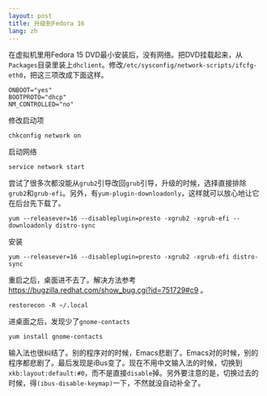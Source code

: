 ```yaml
---
layout: post
title: 升级到Fedora 16
lang: zh
---
```



在虚拟机里用Fedora 15 DVD最小安装后，没有网络。把DVD挂载起来，从`Packages`目录里装上`dhclient`。修改`/etc/sysconfig/network-scripts/ifcfg-eth0`，把这三项改成下面这样。

~~~~~~~~~~
ONBOOT="yes"
BOOTPROTO="dhcp"
NM_CONTROLLED="no"
~~~~~~~~~~

修改启动项

~~~~~~~~~~
chkconfig network on
~~~~~~~~~~

启动网络

~~~~~~~~~~
service network start
~~~~~~~~~~

尝试了很多次都没能从`grub2`引导改回`grub`引导，升级的时候，选择直接排除`grub2`和`grub-efi`。另外，有`yum-plugin-downloadonly`，这样就可以放心地让它在后台先下载了。

~~~~~~~~~~
yum --releasever=16 --disableplugin=presto -xgrub2 -xgrub-efi --downloadonly distro-sync
~~~~~~~~~~

安装

~~~~~~~~~~
yum --releasever=16 --disableplugin=presto -xgrub2 -xgrub-efi distro-sync
~~~~~~~~~~

重启之后，桌面进不去了。解决方法参考 <https://bugzilla.redhat.com/show_bug.cgi?id=751729#c9> 。

~~~~~~~~~~
restorecon -R ~/.local
~~~~~~~~~~


进桌面之后，发现少了`gnome-contacts`

~~~~~~~~~~
yum install gnome-contacts
~~~~~~~~~~


输入法也很纠结了。别的程序对的时候，Emacs悲剧了。Emacs对的时候，别的程序都悲剧了。最后发现是iBus变了。现在不用中文输入法的时候，切换到`xkb:layout:default:#0`，而不是直接`disable`掉。另外要注意的是，切换过去的时候，得`(ibus-disable-keymap)`一下，不然就没自动补全了。



